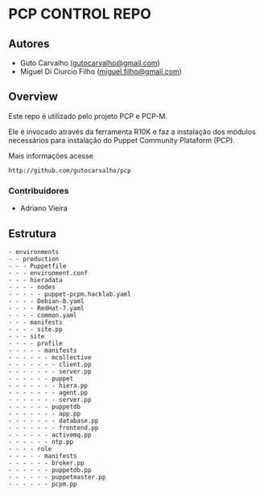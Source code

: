 # PCP CONTROL REPO

## Autores

* Guto Carvalho (gutocarvalho@gmail.com)
* Miguel Di Ciurcio Filho (miguel.filho@gmail.com)

## Overview

Este repo é utilizado pelo projeto PCP e PCP-M.

Ele é invocado através da ferramenta R10K e faz a instalação dos módulos necessários
para instalação do Puppet Community Plataform (PCP).

Mais informações acesse

    http://github.com/gutocarvalho/pcp

### Contribuidores

* Adriano Vieira

## Estrutura

```
- environments
- - production
- - - Puppetfile
- - - environment.conf
- - - hieradata
- - - - nodes
- - - - - puppet-pcpm.hacklab.yaml
- - - - Debian-8.yaml
- - - - RedHat-7.yaml
- - - - common.yaml
- - - manifests
- - - - site.pp
- - - site
- - - - profile
- - - - - manifests
- - - - - - mcollective
- - - - - - - client.pp
- - - - - - - server.pp
- - - - - - puppet
- - - - - - - hiera.pp
- - - - - - - agent.pp
- - - - - - - server.pp
- - - - - - puppetdb
- - - - - - - app.pp
- - - - - - - database.pp
- - - - - - - frontend.pp
- - - - - - activemq.pp
- - - - - - ntp.pp
- - - - role
- - - - - manifests
- - - - - - broker.pp
- - - - - - puppetdb.pp
- - - - - - puppetmaster.pp
- - - - - - pcpm.pp
```
